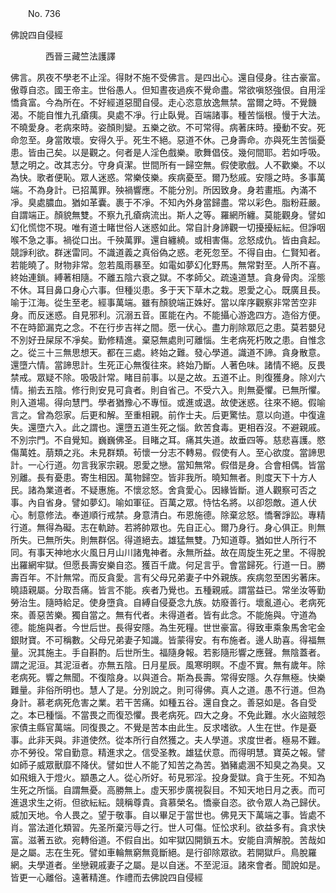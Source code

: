 ﻿　　No. 736

佛說四自侵經

　　　　西晉三藏竺法護譯


佛言。夙夜不學老不止淫。得財不施不受佛言。是四出心。還自侵身。往古豪富。傲尊自恣。國王帝主。世俗愚人。但知晝夜過疾不覺命盡。常欲嗔怒強佷。自用淫憍貪富。今為所在。不好經道惡聞自侵。走心恣意放逸無禁。當爾之時。不覺饑渴。不能自惟九孔瘡痍。臭處不凈。行止臥覺。百端諸事。種苦惱根。慢于大法。不曉愛身。老病來時。姿顏則變。五樂之欲。不可常得。病著床時。擾動不安。死命忽至。身當敗壞。安得久乎。死生不絕。惡道不休。己身壽命。亦與死生苦惱憂患。皆由己矣。以是觀之。何者是人淫色戲樂。歌舞倡伎。幾何間耶。若如呼吸。慧之明之。改其志分。守身貞潔。世間所有一歸空無。假使歌戲。人不歡樂。不以為快。歌者便恥。眾人迷惑。常樂伎樂。疾病憂至。爾乃愁戚。安隱之時。多事萬端。不為身計。已招萬罪。殃禍響應。不能分別。所因致身。身若畫瓶。內滿不凈。臭處膿血。猶如革囊。裹于不凈。不知內外身當歸盡。常以彩色。脂粉莊嚴。自謂端正。顏貌無雙。不察九孔瘡病流出。斯人之等。羅網所纏。莫能觀身。譬如幻化慌惚不現。唯有道士睹世俗人迷惑如此。常自計身諦觀一切擾擾紜紜。但諍咽喉不急之事。禍從口出。千殃萬罪。還自纏繞。或相害傷。忿怒成仇。皆由貪起。競諍利欲。群迷雷同。不識道義之真俗偽之惑。老死忽至。不得自由。仁賢知者。若能曉了。財物非常。忽若風雨暴至。如電如夢幻化野馬。無常對至。人所不喜。終始連鎖。縛著相隨。不離五陰六衰之獄。不孝師父。疏遠道慧。貪身骨肉。淫態不休。耳目鼻口身心六事。但種災患。多于天下草木之栽。恩愛之心。既廣且長。喻于江海。從生至老。經事萬端。雖有顏貌端正姝好。當以庠序觀察非常苦空非身。而反迷惑。自見邪利。沉溺五音。匿能在內。不能攝心游逸四方。造俗方便。不在時節漏克之念。不在行步吉祥之間。愿一伏心。盡力削除眾厄之患。莫若嬰兒不別好丑屎尿不凈矣。勤修精進。棄惡無處則可離惱。生老病死朽敗之患。自惟念之。從三十三無思想天。都在三處。終始之難。發心學道。識道不諦。貪身散意。還墮六情。當諦思計。生死正心無復往來。終始乃斷。人著色味。諸情不絕。反畏禁戒。眾疑不除。吸吸計常。睹目前事。以是之故。五道不止。則復獲身。除刈六情。揃去五陰。修行則安見可貪者。則自省己。不受六入。則無憂懼。已無所懼。則入道場。得向慧門。學者猶豫心不專恒。或進或退。故使迷惑。往來不絕。假喻言之。曾為怨家。后更和解。至重相親。前作士夫。后更驚怯。意以向道。中復違失。還墮六入。此之謂也。還墮五道生死之惱。飲苦食毒。更相吞沒。不避親戚。不別宗門。不自覺知。巍巍佛圣。目睹之耳。痛其失道。故垂四等。慈悲喜護。愍傷萬姓。萠類之兆。未見群類。茍懷一分志不轉易。假使有人。至心欲度。當諦思計。一心行道。勿言我家宗親。恩愛之戀。當知無常。假借是身。合會相偶。皆當別離。長有憂患。寄生相因。萬物歸空。皆非我所。曉知無者。則度天下十方人民。諸為業道者。不疑惠施。不懷忿怒。舍貪愛心。因緣皆斷。道人觀察可否之事。內自省身。譬如夢幻。喻如軍征。百萬之眾。恃怙名將。以卻怨敵。道人伏心。制意修法。奉道順行戒禁。身意清白。布恩施德。除棄忿怒。憍奢諍訟。專精行道。無得為礙。志在軌跡。若將帥眾也。先自正心。爾乃身行。身心俱正。則無所失。已無所失。則無群侶。得道絕去。雄猛無雙。乃知道尊。猶如世人所行不同。有事天神地水火風日月山川諸鬼神者。永無所益。故在周旋生死之里。不得脫出羅網牢獄。但愿長壽安樂自恣。獲百千歲。何足言乎。會當歸死。行道一日。勝壽百年。不計無常。而反貪愛。言有父母兄弟妻子中外親族。疾病忽至困劣著床。曉語親屬。分取吾痛。皆言不能。疾者乃覺也。五種親戚。謂當益已。常坐汝等勤勞治生。隨時給足。使身墮貪。自縛自侵憂念九族。妨廢善行。壞亂道心。老病死來。善惡苦樂。獨自當之。無有代者。未得道者。皆有此念。不能施與。守道為德。能施與者。今世后世。長得安隱。為生死糧。世世豪富。得致車乘象馬舍宅金銀財寶。不可稱數。父母兄弟妻子知識。皆蒙得安。有布施者。邊人助喜。得福無量。況其施主。手自斟酌。后世所生。福隨身報。若影隨形響之應聲。無陰蓋者。謂之泥洹。其泥洹者。亦無五陰。日月星辰。風寒明瞑。不虛不實。無有歲年。除老病死。響之無聞。不復陰身。以與道合。斯為長壽。常得安隱。久存無極。快樂難量。非俗所明也。慧人了是。分別說之。則可得佛。真人之道。愚不行道。但為身計。慕老病死危害之業。若干苦痛。如種五谷。還自食之。善惡如是。各自受之。本已種惱。不當畏之而復恐懼。畏老病死。四大之身。不免此難。水火盜賊怨家債主縣官萬端。同復畏之。不覺是苦本由此生。反求嗜欲。人生在世。作是憂事。此非天與。非道使然。從本所行自然獲之。夫人學道。求度世者。極易不難。亦不勞役。常自勤意。精進求之。信受圣教。雄猛伏意。而得明慧。寶英之報。譬如師子威眾獸靡不降伏。譬如世人不能了知苦之為苦。猶豬處溷不知臭之為臭。又如飛蛾入于燈火。顓愚之人。從心所好。茍見邪淫。投身愛獄。貪于生死。不知為生死之所惱。自謂無憂。高勝無上。虛天邪步廣視裂目。不知天地日月之表。而可進退求生之術。但欲紜紜。競稱尊貴。貪慕榮名。憍豪自恣。欲令眾人為己歸伏。威加天地。令人畏之。望于敬事。自以畢足于當世也。佛見天下萬端之事。皆處不肖。當法道化類習。先圣所棄污辱之行。世人可傷。怔忪求利。欲益多有。貪求快富。滋著五欲。宛轉俗道。不假自出。如牢獄囚開鎖五木。安能自濟解脫。苦哉如是之屬。志在生死。譬如車輪無窮無竟斷絕。是行卻除眾欲。若開獄戶。鳥脫羅網。夫學道者。坐戀親戚妻子之屬。是以自迷。不至泥洹。諸來會者。聞說如是。皆更一心離俗。遠著精進。作禮而去佛說四自侵經

